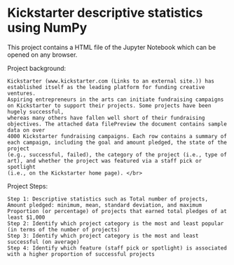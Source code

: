 # Kickstarter descriptive statistics using NumPy

This project contains a HTML file of the Jupyter Notebook which can be opened on any browser. </br>

Project background: </br>
  
    Kickstarter (www.kickstarter.com (Links to an external site.)) has established itself as the leading platform for funding creative ventures. 
    Aspiring entrepreneurs in the arts can initiate fundraising campaigns on Kickstarter to support their projects. Some projects have been hugely successful, 
    whereas many others have fallen well short of their fundraising objectives. The attached data filePreview the document contains sample data on over 
    4000 Kickstarter fundraising campaigns. Each row contains a summary of each campaign, including the goal and amount pledged, the state of the project 
    (e.g., successful, failed), the category of the project (i.e., type of art), and whether the project was featured via a staff pick or spotlight 
    (i.e., on the Kickstarter home page). </br>
    
Project Steps: </br>

    Step 1: Descriptive statistics such as Total number of projects, Amount pledged: minimum, mean, standard deviation, and maximum
    Proportion (or percentage) of projects that earned total pledges of at least $1,000 
    Step 2: Identify which project category is the most and least popular (in terms of the number of projects) 
    Step 3: Identify which project category is the most and least successful (on average)
    Step 4: Identify which feature (staff pick or spotlight) is associated with a higher proportion of successful projects
